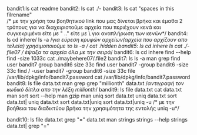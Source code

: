 bandit1:ls
        cat readme
bandit2: ls
          cat ./-
bandit3: ls
         cat "spaces in this filrename"      
         /* με την χρήση του βοηθητικού link που μας δίνεται βρήκα και έμαθα 2 τρόπους για να διαχειριστούμε αρχεία που περιέχουν κενά και συγκεκριμένα είτε με " .."
         είτε με \ για αναπλήρωση των κενών*/
bandit4: ls
         cd inhere/
          ls -a 
          /*για εύρεση κρυφών αρχείων(αρχεία που αρχίζουν απο τελεία) χρησιμοποιούμε το ls -a */
          cat .hidden
bandit5: ls
         cd inhere
         ls
         cat ./-file07 
         /* έψαξα τα αρχεία όλα με την σειρά*/
 bandit6: ls
          cd inhere
          find --help
          find -size 1033c
          cat ./maybehere07/.file2
bandit7: ls
         ls -a
         man grep
         find user bandit7 group bandit6 size 33c
         find user bandit7 -group bandit6 -size 33c
         find  / -user bandit7 -group bandit6 -size 33c
         file /var/lib/dpkg/info/bandit7.password
         cat /var/lib/dpkg/info/bandit7.password
bandit8: ls
         file data.txt
        man grep
        grep "millionth" data.txt
         /*αντιγραφή τον κωδικό δίπλα απο την λέξη millionth*/
bandit9: ls
         file data.txt
         cat data.txt
         man sort
         sort --help
         man gzip
         man uniq
         sort data.txt
         uniq data.txt
         sort data.txt| uniq data.txt
         sort data.txt|uniq
         sort data.txt|uniq -u 
         /* με την βοήθεια του διαδικτύου βρήκα την χρησιμότητα της εντολής uniq -u*/
         
bandit10: ls
          file data.txt
         grep "=" data.txt
         man strings
         strings --help
         strings data.txt| grep "="
         
         
        
